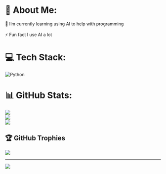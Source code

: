 # 💫 About Me:
🌱 I’m currently learning using AI to help with programming<br><br>⚡ Fun fact I use AI a lot


# 💻 Tech Stack:
![Python](https://img.shields.io/badge/python-3670A0?style=flat&logo=python&logoColor=ffdd54)
# 📊 GitHub Stats:
![](https://github-readme-stats.vercel.app/api?username=gosheto1234&theme=shadow_blue&hide_border=false&include_all_commits=false&count_private=false)<br/>
![](https://nirzak-streak-stats.vercel.app/?user=gosheto1234&theme=shadow_blue&hide_border=false)<br/>
![](https://github-readme-stats.vercel.app/api/top-langs/?username=gosheto1234&theme=shadow_blue&hide_border=false&include_all_commits=false&count_private=false&layout=compact)

## 🏆 GitHub Trophies
![](https://github-profile-trophy.vercel.app/?username=gosheto1234&theme=shadow_blue&no-frame=false&no-bg=false&margin-w=4)

---
[![](https://visitcount.itsvg.in/api?id=gosheto1234&icon=0&color=1)](https://visitcount.itsvg.in)

<!-- Proudly created with GPRM ( https://gprm.itsvg.in ) -->

